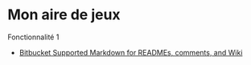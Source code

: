 # Mon aire de jeux #

Fonctionnalité 1

* [Bitbucket Supported Markdown for READMEs, comments, and Wiki](https://bitbucket.org/tutorials/markdowndemo)

